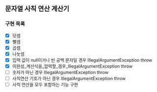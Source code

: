 ## 문자열 사칙 연산 계산기

### 구현 목록
- [x] 덧셈
- [x] 뺄셈
- [x] 곱셈
- [x] 나눗셈
- [x] 입력 값이 null이거나 빈 공백 문자일 경우 IllegalArgumentException throw
- [x] 미완성_계산식을_압력할_경우_IllegalArgumentException throw
- [ ] 숫자가 아닌 경우 IllegalArgumentException throw
- [ ] 사칙연산 기호가 아닌 경우 IllegalArgumentException throw
- [ ] 사칙 연산을 모두 포함하는 기능 구현
